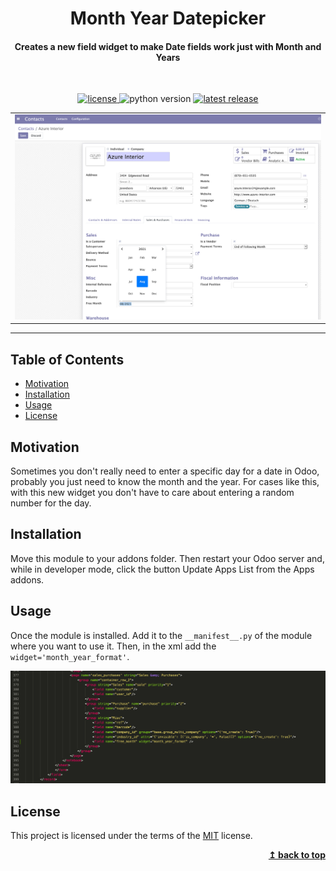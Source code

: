 <div align="center">
  <h1>Month Year Datepicker</h1>
  <h4>Creates a new field widget to make Date fields work just with Month and Years</h4>
  <br>
  <p>
    <a href="https://github.com/JDavidMoreno/month_year_widget/blob/main/LICENSE">
        <img alt="license" src="https://img.shields.io/badge/license-MIT-green" />
    </a>
    <img alt="python version" src="https://img.shields.io/badge/python-3.5 | 3.6 | 3.7 | 3.8 | 3.9 -blue" />
    <a href="https://github.com/odoo/odoo/tree/12.0">
        <img alt="latest release" src="https://img.shields.io/badge/Odoo%20Version-12-success" />
    </a>
  </p>
</div>

<div align="center">
  <table>
    <tr>
      <td><img alt="example field just months-years" src="https://github.com/JDavidMoreno/month_year_widget/blob/main/.github/images/widget_example.png" /></td>
    </tr>
  </table>
</div>

---

## Table of Contents

- [Motivation](#motivation)
- [Installation](#installation)
- [Usage](#usage)
- [License](#license)

## Motivation

Sometimes you don't really need to enter a specific day for a date in Odoo, probably you just need to know the month and the year. For cases like this, with this new widget you don't have to care about entering a random number for the day.

## Installation

Move this module to your addons folder. Then restart your Odoo server and, while in developer mode, click the button Update Apps List from the Apps addons.

## Usage

Once the module is installed. Add it to the `__manifest__.py` of the module where you want to use it. Then, in the xml add the `widget='month_year_format'`.

![xml widget example](https://github.com/JDavidMoreno/month_year_widget/blob/main/.github/images/code_example.png)

## License

This project is licensed under the terms of the
[MIT](https://choosealicense.com/licenses/mit/) license.

<div align="right">
  <b><a href="#month-year-datepicker">↥ back to top</a></b>
</div>
